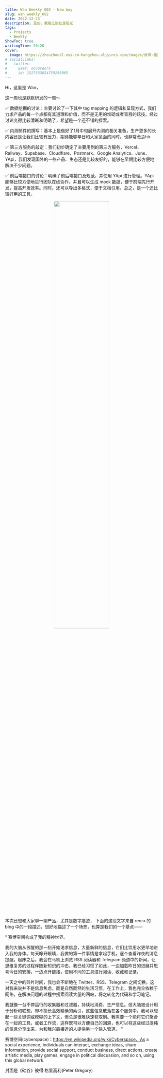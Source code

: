 ```yaml
---
title: Wan Weekly 002 - New boy
slug: wan_weekly_002
date: 2022-12-23
description: 是的，我看见到处是阳光
tags:
  - Projects
  - Weekly
ShowToc: true
writingTime: 20:20
cover:
  image: https://zhouzhoukl.oss-cn-hangzhou.aliyuncs.com/images/彼得·格里高利(Peter Gregory).jpg
# socialLinks:
#   twitter:
#     user: novoreorx
#     id: 1527333854759256065
---
```


Hi，这里是 Wan，

这一周也是默默研发的一周～

✅ 数据挖掘的讨论：主要讨论了一下其中 tag mapping 的逻辑和呈现方式，我们力求产品的每一个点都有其道理和价值，而不是无用的堆砌或者盲目的炫技。经过讨论变得比较清晰和明确了，希望是一个还不错的探索。

✅ 内测邮件的撰写：基本上是做好了1月中旬展开内测的相关准备，生产更多的长内容还是让我们比较有压力，期待能够早日和大家见面的同时，也非常忐忑hh

✅ 第三方服务的敲定：我们初步确定了主要用到的第三方服务，Vercel、Railway、Supabase、Cloudflare、Postmark、Google Analytics、June、YApi，我们发现国外的一些产品、生态还是比较友好的，能够在早期比较方便地解决不少问题。

✅ 前后端接口的讨论：明确了前后端接口及规范，并使用 YApi 进行管理。YApi 能够比较方便地进行团队在线协作，并且可以生成 mock 数据，便于前端先行开发，提高开发效率。同时，还可以导出多格式，便于文档引用。总之，是一个还比较好用的工具。

<div align='center'><img src="https://zhouzhoukl.oss-cn-hangzhou.aliyuncs.com/images/WechatIMG3173.jpeg" width="60%"></div>

本次还想和大家聊一聊产品，尤其是数字痕迹，
下面的这段文字来自 reorx 的 blog 中的一段描述，很好地描述了一个场景，也算是我们的一个基点——

“
赛博空间构成了我的精神世界。

我的大脑从苏醒的那一刻开始渴求信息，大量新鲜的信息，它们比饮用水更早地进入我的身体。每天睁开眼睛，我做的第一件事情是拿起手机，逐个查看昨夜的消息提醒。起床之后，我会在马桶上浏览 RSS 阅读器和 Telegram 频道中的新闻，让思维复苏的过程伴随新知识的冲击。我已经习惯了如此，一边加载昨日的进展并思考今日的安排，一边点开链接，使用不同的工具进行阅读、收藏和记录。

一天之中的碎片时间，我也会不断地在 Twitter、RSS、Telegram 之间切换，这对我来说并不是信息焦虑，而是自然而然的生活习惯。在工作上，我也完全依赖于网络，在解决问题的过程中搜索阅读大量的网站，将之转化为代码和学习笔记。

我就像一台不停运行的收集器和过滤器，持续地消费、生产信息。但大脑被设计用于分析和联想，却不擅长高效精确的索引，这些信息散落在各个服务中，我可以想起一些关键词或模糊的上下文，但总是很难快速获取到。我需要一个能将它们聚合在一起的工具，或者工作流，这样既可以方便自己的回溯，也可以将这些经过提纯的信息分享出来，为和我兴趣接近的人提供另一个输入管道。
“

赛博空间(cyberspace)：https://en.wikipedia.org/wiki/Cyberspace，As a social experience, individuals can interact, exchange ideas, share information, provide social support, conduct business, direct actions, create artistic media, play games, engage in political discussion, and so on, using this global network.

封面是《硅谷》彼得·格里高利(Peter Gregory)

<!-- Cloudflare Web Analytics --><script defer src='https://static.cloudflareinsights.com/beacon.min.js' data-cf-beacon='{"token": "9f9569f9d5e2464e9f1a094c2bb65d66"}'></script><!-- End Cloudflare Web Analytics -->
